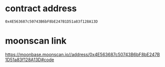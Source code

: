 # contract address
```
0x4E563687c50743B6bF8bE247B1D51a83f128A13D
```

# moonscan link
https://moonbase.moonscan.io//address/0x4E563687c50743B6bF8bE247B1D51a83f128A13D#code
